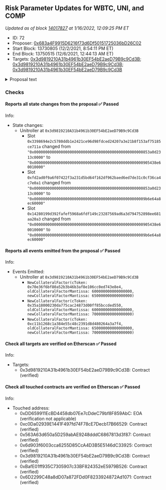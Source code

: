 ## Risk Parameter Updates for WBTC, UNI, and COMP

_Updated as of block [14017827](https://etherscan.io/block/14017827) at 1/16/2022, 12:09:25 PM ET_

- ID: 72
- Proposer: [0x683a4F9915D6216f73d6Df50151725036bD26C02](https://etherscan.io/address/0x683a4F9915D6216f73d6Df50151725036bD26C02)
- Start Block: 13730805 (12/2/2021, 8:54:11 PM ET)
- End Block: 13750515 (12/6/2021, 12:44:13 AM ET)
- Targets: [0x3d9819210A31b4961b30EF54bE2aeD79B9c9Cd3B](https://etherscan.io/address/0x3d9819210A31b4961b30EF54bE2aeD79B9c9Cd3B#code); [0x3d9819210A31b4961b30EF54bE2aeD79B9c9Cd3B](https://etherscan.io/address/0x3d9819210A31b4961b30EF54bE2aeD79B9c9Cd3B#code); [0x3d9819210A31b4961b30EF54bE2aeD79B9c9Cd3B](https://etherscan.io/address/0x3d9819210A31b4961b30EF54bE2aeD79B9c9Cd3B#code)

<details>
  <summary>Proposal text</summary>

> # Risk Parameter Updates for WBTC, UNI, and COMP
> ## Simple Summary
> 
> A proposal to adjust three (3) total parameters across three (3) Compound assets.
> 
> 
> ## Background
> This proposal is a batch update of risk parameters to align with the [Moderate risk level](https://www.comp.xyz/t/community-risk-level-consensus-check/2437) chosen by the Compound community. These parameter updates are the fourth of Gauntlet's regular parameter recommendations as part of [Dynamic Risk Parameters](https://www.comp.xyz/t/dynamic-risk-parameters/2223/16).
> 
> 
> [Full proposal and forum discussion](https://www.comp.xyz/t/risk-parameter-updates-2021-11-30/2688)
> 
> 
> ## Motivation and Specification
> 
> This set of parameter updates seeks to level set assets to a Moderate risk level of the protocol while making risk trade-offs between specific assets. Note that some are different from the original [risk level consensus check](https://www.comp.xyz/t/community-risk-level-consensus-check/2437) as market conditions have changed.
> 
> 
> ![](https://i.imgur.com/8Fse7LI.png)
> 
> 
> 
> ## Dashboard
> 
> 
> Gauntlet has launched the [Compound Risk Dashboard](https://gov.gauntlet.network/compound). The community should use the Dashboard to better understand the updated parameter suggestions and general market risk in Compound.
> 
> As shown on our dashboard, these changes will slightly increase Value at Risk, but the corresponding increase in borrow usage is substantial.
> 
> ![](https://i.imgur.com/lrdPBk4.png)
</details>

### Checks
#### Reports all state changes from the proposal ✅ Passed
  




Info:
- State changes:
    - Unitroller at `0x3d9819210A31b4961b30EF54bE2aeD79B9c9Cd3B`
        - Slot `0x3398694e2c5780ddb1e2421ce96d98fdced24207a3e21b8f153af75185ce711a` changed from `"0x0000000000000000000000000000000000000000000000000853a0d2313c0000"` to `"0x0000000000000000000000000000000000000000000000000905438e60010000"`
        - Slot `0xfd2ad0f9a6f07422f3a231d5bd64f162df962baed6ed7de31c0cf36ca4c7e0a1` changed from `"0x0000000000000000000000000000000000000000000000000853a0d2313c0000"` to `"0x00000000000000000000000000000000000000000000000009b6e64a8ec60000"`
        - Slot `0x14280199d392fafef5968a6fdf149c23287569ad6a3d794752898ee681aa20a3` changed from `"0x0000000000000000000000000000000000000000000000000905438e60010000"` to `"0x00000000000000000000000000000000000000000000000009b6e64a8ec60000"`

#### Reports all events emitted from the proposal ✅ Passed
  




Info:
- Events Emitted:
    - Unitroller at `0x3d9819210A31b4961b30EF54bE2aeD79B9c9Cd3B`
        - `NewCollateralFactor(cToken: 0x70e36f6bf80a52b3b46b3af8e106cc0ed743e8e4, oldCollateralFactorMantissa: 600000000000000000, newCollateralFactorMantissa: 650000000000000000)`
        - `NewCollateralFactor(cToken: 0x35a18000230da775cac24873d00ff85bccded550, oldCollateralFactorMantissa: 600000000000000000, newCollateralFactorMantissa: 700000000000000000)`
        - `NewCollateralFactor(cToken: 0xc11b1268c1a384e55c48c2391d8d480264a3a7f4, oldCollateralFactorMantissa: 650000000000000000, newCollateralFactorMantissa: 700000000000000000)`

#### Check all targets are verified on Etherscan ✅ Passed
  




Info:
- Targets:
    - 0x3d9819210A31b4961b30EF54bE2aeD79B9c9Cd3B: Contract (verified)

#### Check all touched contracts are verified on Etherscan ✅ Passed
  




Info:
- Touched address:
    - 0xDD659911EcBD4458db07Ee7cDdeC79bf8F859AbC: EOA (verification not applicable)
    - 0xc0Da02939E1441F497fd74F78cE7Decb17B66529: Contract (verified)
    - 0x563A63d650a5D259abAE9248dddC6867813d3f87: Contract (verified)
    - 0x6d903f6003cca6255D85CcA4D3B5E5146dC33925: Contract (verified)
    - 0x3d9819210A31b4961b30EF54bE2aeD79B9c9Cd3B: Contract (verified)
    - 0xBafE01ff935C7305907c33BF824352eE5979B526: Contract (verified)
    - 0x6D2299C48a8dD07a872FDd0F8233924872Ad1071: Contract (verified)

